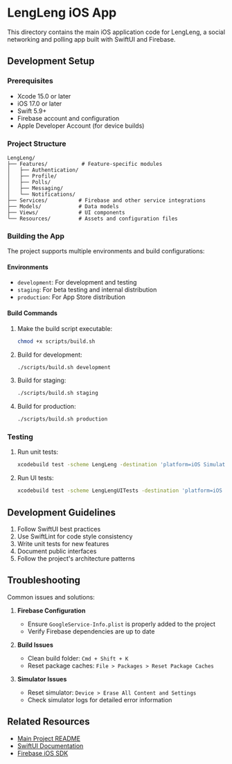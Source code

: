 # LengLeng iOS App

This directory contains the main iOS application code for LengLeng, a social networking and polling app built with SwiftUI and Firebase.

## Development Setup

### Prerequisites

- Xcode 15.0 or later
- iOS 17.0 or later
- Swift 5.9+
- Firebase account and configuration
- Apple Developer Account (for device builds)

### Project Structure

```
LengLeng/
├── Features/           # Feature-specific modules
│   ├── Authentication/
│   ├── Profile/
│   ├── Polls/
│   ├── Messaging/
│   └── Notifications/
├── Services/          # Firebase and other service integrations
├── Models/            # Data models
├── Views/             # UI components
└── Resources/         # Assets and configuration files
```

### Building the App

The project supports multiple environments and build configurations:

#### Environments
- `development`: For development and testing
- `staging`: For beta testing and internal distribution
- `production`: For App Store distribution

#### Build Commands

1. Make the build script executable:
   ```bash
   chmod +x scripts/build.sh
   ```

2. Build for development:
   ```bash
   ./scripts/build.sh development
   ```

3. Build for staging:
   ```bash
   ./scripts/build.sh staging
   ```

4. Build for production:
   ```bash
   ./scripts/build.sh production
   ```

### Testing

1. Run unit tests:
   ```bash
   xcodebuild test -scheme LengLeng -destination 'platform=iOS Simulator,name=iPhone 15'
   ```

2. Run UI tests:
   ```bash
   xcodebuild test -scheme LengLengUITests -destination 'platform=iOS Simulator,name=iPhone 15'
   ```

## Development Guidelines

1. Follow SwiftUI best practices
2. Use SwiftLint for code style consistency
3. Write unit tests for new features
4. Document public interfaces
5. Follow the project's architecture patterns

## Troubleshooting

Common issues and solutions:

1. **Firebase Configuration**
   - Ensure `GoogleService-Info.plist` is properly added to the project
   - Verify Firebase dependencies are up to date

2. **Build Issues**
   - Clean build folder: `Cmd + Shift + K`
   - Reset package caches: `File > Packages > Reset Package Caches`

3. **Simulator Issues**
   - Reset simulator: `Device > Erase All Content and Settings`
   - Check simulator logs for detailed error information

## Related Resources

- [Main Project README](../README.md)
- [SwiftUI Documentation](https://developer.apple.com/documentation/swiftui)
- [Firebase iOS SDK](https://firebase.google.com/docs/ios/setup) 